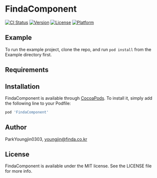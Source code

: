 # FindaComponent

[![CI Status](https://img.shields.io/travis/ParkYoungjin0303/FindaComponent.svg?style=flat)](https://travis-ci.org/ParkYoungjin0303/FindaComponent)
[![Version](https://img.shields.io/cocoapods/v/FindaComponent.svg?style=flat)](https://cocoapods.org/pods/FindaComponent)
[![License](https://img.shields.io/cocoapods/l/FindaComponent.svg?style=flat)](https://cocoapods.org/pods/FindaComponent)
[![Platform](https://img.shields.io/cocoapods/p/FindaComponent.svg?style=flat)](https://cocoapods.org/pods/FindaComponent)

## Example

To run the example project, clone the repo, and run `pod install` from the Example directory first.

## Requirements

## Installation

FindaComponent is available through [CocoaPods](https://cocoapods.org). To install
it, simply add the following line to your Podfile:

```ruby
pod 'FindaComponent'
```

## Author

ParkYoungjin0303, youngjin@finda.co.kr

## License

FindaComponent is available under the MIT license. See the LICENSE file for more info.
